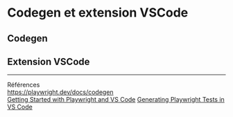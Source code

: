 # Codegen et extension VSCode
## Codegen

## Extension VSCode

---
Références  
<https://playwright.dev/docs/codegen>  
[Getting Started with Playwright and VS Code](https://www.youtube.com/watch?v=Xz6lhEzgI5I&t=6s)
[Generating Playwright Tests in VS Code](https://www.youtube.com/watch?v=LM4yqrOzmFE)
